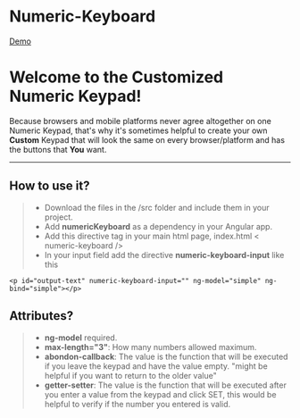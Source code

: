 # Numeric-Keyboard

[Demo](http://plnkr.co/edit/h3ag1KfJHxbFWYFj4DVQ?p=preview)



Welcome to the Customized Numeric Keypad!
===================


Because browsers and mobile platforms never agree altogether on one Numeric Keypad, that's why it's sometimes helpful to create your own **Custom** Keypad that will look the same on every browser/platform and has the buttons that **You** want.

----------


How to use it?
-------------


> - Download the files in the /src folder and include them in your project.
> - Add **numericKeyboard** as a dependency in your Angular app.
> - Add this directive tag in your main html page, index.html
    < numeric-keyboard /> 
> - In your input field add the directive **numeric-keyboard-input** like this 

    <p id="output-text" numeric-keyboard-input="" ng-model="simple" ng-bind="simple"></p>



Attributes?
----------------


> - **ng-model** required.
> - **max-length="3"**: How many numbers allowed maximum.
> - **abondon-callback**: The value is the function that will be executed if you leave the keypad and have the value empty.   "might be helpful if you want to return to the older value"
> - **getter-setter**: The value is the function that will be executed  after you enter a value from the keypad and click SET, this would be helpful to verify if the number you entered is valid.
